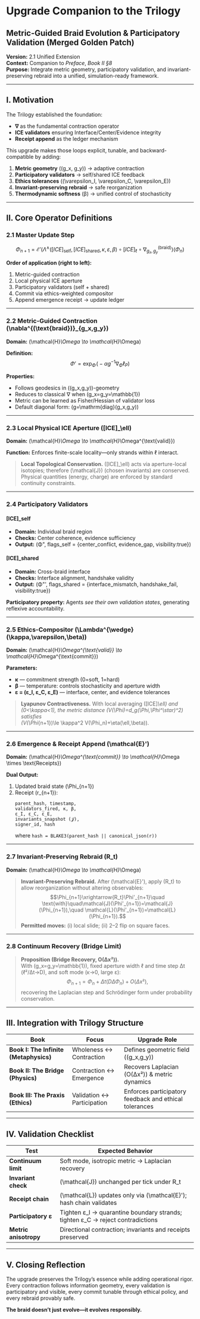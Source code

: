 # Upgrade Companion to the Trilogy
## Metric-Guided Braid Evolution & Participatory Validation (Merged Golden Patch)

**Version:** 2.1 Unified Extension  
**Context:** Companion to *Preface*, *Book II §8*  
**Purpose:** Integrate metric geometry, participatory validation, and invariant-preserving rebraid into a unified, simulation-ready framework.

---

## I. Motivation

The Trilogy established the foundation:
- **∇** as the fundamental contraction operator
- **ICE validators** ensuring Interface/Center/Evidence integrity
- **Receipt append** as the ledger mechanism

This upgrade makes those loops explicit, tunable, and backward-compatible by adding:
1. **Metric geometry** \((g_x, g_y)\) → adaptive contraction
2. **Participatory validators** → self/shared ICE feedback
3. **Ethics tolerances** \((\varepsilon_I, \varepsilon_C, \varepsilon_E)\)
4. **Invariant-preserving rebraid** → safe reorganization
5. **Thermodynamic softness** (β) → unified control of stochasticity

---

## II. Core Operator Definitions

### 2.1 Master Update Step

$$\Phi_{n+1} = \mathcal{E}'\Big( \Lambda^{\wedge}([ICE]_{\text{self}}, [ICE]_{\text{shared}},\kappa,\varepsilon,\beta) \circ [ICE]_{\ell} \circ \nabla^{(\text{braid})}_{g_x,g_y} \Big)(\Phi_n)$$

**Order of application (right to left):**
1. Metric-guided contraction
2. Local physical ICE aperture
3. Participatory validators (self + shared)
4. Commit via ethics-weighted compositor
5. Append emergence receipt → update ledger

---

### 2.2 Metric-Guided Contraction \(\nabla^{(\text{braid})}_{g_x,g_y}\)

**Domain:** \(\mathcal{H}_\Omega \to \mathcal{H}_\Omega\)

**Definition:**
$$\Phi' = \exp_\Phi\!\big(-\alpha g^{-1}\nabla_\Phi \ell_P\big)$$

**Properties:**
- Follows geodesics in \((g_x,g_y)\)-geometry
- Reduces to classical ∇ when \(g_x=g_y=\mathbb{1}\)
- Metric can be learned as Fisher/Hessian of validator loss
- Default diagonal form: \(g=\mathrm{diag}(g_x,g_y)\)

---

### 2.3 Local Physical ICE Aperture \([ICE]_\ell\)

**Domain:** \(\mathcal{H}_\Omega \to \mathcal{H}_\Omega^{\text{valid}}\)

**Function:** Enforces finite-scale locality—only strands within ℓ interact.

> **Local Topological Conservation.** \([ICE]_\ell\) acts via aperture-local isotopies; therefore \(\mathcal{J}\) (chosen invariants) are conserved. Physical quantities (energy, charge) are enforced by standard continuity constraints.

---

### 2.4 Participatory Validators

#### [ICE]_self
- **Domain:** Individual braid region
- **Checks:** Center coherence, evidence sufficiency
- **Output:** (Φ", flags_self = {center_conflict, evidence_gap, visibility:true})

#### [ICE]_shared
- **Domain:** Cross-braid interface
- **Checks:** Interface alignment, handshake validity
- **Output:** (Φ"', flags_shared = {interface_mismatch, handshake_fail, visibility:true})

**Participatory property:** Agents *see their own validation states*, generating reflexive accountability.

---

### 2.5 Ethics-Compositor \(\Lambda^{\wedge}(\kappa,\varepsilon,\beta)\)

**Domain:** \(\mathcal{H}_\Omega^{\text{valid}} \to \mathcal{H}_\Omega^{\text{commit}}\)

**Parameters:**
- **κ** — commitment strength (0=soft, 1=hard)
- **β** — temperature: controls stochasticity and aperture width
- **ε = (ε_I, ε_C, ε_E)** — interface, center, and evidence tolerances

> **Lyapunov Contractiveness.** With local averaging \([ICE]_\ell\) and \(0<\kappa<1\), the metric distance \(V(\Phi)=d_g(\Phi,\Phi^\star)^2\) satisfies  
> \(V(\Phi_{n+1})\le \kappa^2 V(\Phi_n)+\eta(\ell,\beta)\).

---

### 2.6 Emergence & Receipt Append \(\mathcal{E}'\)

**Domain:** \(\mathcal{H}_\Omega^{\text{commit}} \to \mathcal{H}_\Omega \times \text{Receipts}\)

**Dual Output:**
1. Updated braid state \(\Phi_{n+1}\)
2. Receipt \(r_{n+1}\):
   ```
   parent_hash, timestamp,
   validators_fired, κ, β,
   ε_I, ε_C, ε_E,
   invariants_snapshot (𝒥),
   signer_id, hash
   ```
   where `hash = BLAKE3(parent_hash || canonical_json(r))`

---

### 2.7 Invariant-Preserving Rebraid \(R_t\)

**Domain:** \(\mathcal{H}_\Omega \to \mathcal{H}_\Omega\)

> **Invariant-Preserving Rebraid.** After \(\mathcal{E}'\), apply \(R_t\) to allow reorganization without altering observables:
> $$\Phi_{n+1}\xrightarrow{R_t}\Phi'_{n+1}\quad \text{with}\quad\mathcal{J}(\Phi'_{n+1})=\mathcal{J}(\Phi_{n+1}),\quad \mathcal{L}(\Phi'_{n+1})=\mathcal{L}(\Phi_{n+1}).$$
> **Permitted moves:** (i) local slide; (ii) 2–2 flip on square faces.

---

### 2.8 Continuum Recovery (Bridge Limit)

> **Proposition (Bridge Recovery, O(Δx²)).**  
> With \(g_x=g_y=\mathbb{1}\), fixed aperture width ℓ and time step Δt (ℓ²/Δt→D), and soft mode (κ→0, large ε):
> $$\Phi_{n+1}=\Phi_n+Δt(DΔΦ_n)+O(Δx²),$$
> recovering the Laplacian step and Schrödinger form under probability conservation.

---

## III. Integration with Trilogy Structure

| **Book** | **Focus** | **Upgrade Role** |
|-----------|------------|------------------|
| **Book I: The Infinite (Metaphysics)** | Wholeness ↔ Contraction | Defines geometric field \((g_x,g_y)\) |
| **Book II: The Bridge (Physics)** | Contraction ↔ Emergence | Recovers Laplacian (O(Δx²)) & metric dynamics |
| **Book III: The Praxis (Ethics)** | Validation ↔ Participation | Enforces participatory feedback and ethical tolerances |

---

## IV. Validation Checklist

| Test | Expected Behavior |
|------|-------------------|
| **Continuum limit** | Soft mode, isotropic metric → Laplacian recovery |
| **Invariant check** | \(\mathcal{J}\) unchanged per tick under R_t |
| **Receipt chain** | \(\mathcal{L}\) updates only via \(\mathcal{E}'\); hash chain validates |
| **Participatory ε** | Tighten ε_I → quarantine boundary strands; tighten ε_C → reject contradictions |
| **Metric anisotropy** | Directional contraction; invariants and receipts preserved |

---

## V. Closing Reflection

The upgrade preserves the Trilogy’s essence while adding operational rigor. Every contraction follows information geometry, every validation is participatory and visible, every commit tunable through ethical policy, and every rebraid provably safe.

**The braid doesn’t just evolve—it evolves responsibly.**

